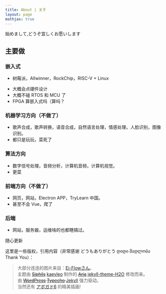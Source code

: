 ```yaml
---
title: About | 关于
layout: page
mathjax: true
---
```


始めまして,どうぞ宜しくお愿いします

## 主要做

### 嵌入式

* 树莓派，Allwinner，RockChip，RISC-V + Linux

- 大概会点硬件设计
- 大概不碰 RTOS 和 MCU 了
- FPGA 算嵌入式吗（算吗？

### 机器学习方向（不做了）

* 歌声合成，歌声转换，语音合成，自然语言处理，情感处理，人脸识别，图像识别。
* 都只是玩玩，菜死了

### 算法方向

* 数字信号处理，音频分析，计算机音频，计算机视觉。
* 更菜

### 前端方向（不做了）

* 网页，网站，Electron APP，TryLearn 中国。
* 甚至不会 Vue，爬了

### 后端

* 网站，服务器，运维啥的也都瞎搞过。

随心更新

这里是一些版权，引用内容（非常感谢 どうもありがとう დიდი მადლობა Thank You）：

<blockquote>
    <p>大部分连连的图片来自：<a href="https://piapro.jp/Kurayoru" title="Ei-Flowさん">Ei-Flowさん</a>。<br />
        主题由
        <del><a href="https://github.com/Siphils">Siphils</a></del> <a href="https://github.com/kaeyleo/">kaeyleo</a>
        制作的
        <del><a href="https://aria-doc.eriri.ink">Aria</a></del>
        <a href="https://github.com/kaeyleo/jekyll-theme-H2O">jekyll-theme-H2O</a>
        修改而来。<br />
        由
        <del><a href="https://cn.wordpress.org/">WordPress</a> </del>
        <del><a href="http://typecho.org/">Typecho</a> </del>
        <a href="https://jekyllrb.com/">Jekyll</a>
        强力驱动。<br />
        当然还有
        <a href="https://www.avogado6.com/">アボガド6</a>
        的精美插画!</p>
</blockquote>
